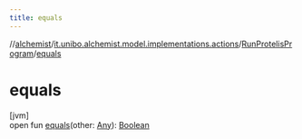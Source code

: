 ```yaml
---
title: equals
---
```

//[alchemist](../../../index.html)/[it.unibo.alchemist.model.implementations.actions](../index.html)/[RunProtelisProgram](index.html)/[equals](equals.html)



# equals



[jvm]\
open fun [equals](equals.html)(other: [Any](https://kotlinlang.org/api/latest/jvm/stdlib/kotlin/-any/index.html)): [Boolean](https://kotlinlang.org/api/latest/jvm/stdlib/kotlin/-boolean/index.html)




